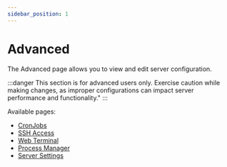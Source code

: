 ```yaml
---
sidebar_position: 1
---
```


# Advanced

The Advanced page allows you to view and edit server configuration. 

:::danger
This section is for advanced users only. Exercise caution while making changes, as improper configurations can impact server performance and functionality."
:::

Available pages:

- [CronJobs](/docs/panel/advanced/cronjobs)
- [SSH Access](/docs/panel/advanced/ssh)
- [Web Terminal](/docs/panel/advanced/terminal)
- [Process Manager](/docs/panel/advanced/process_manager)
- [Server Settings](/docs/panel/advanced/server_settings)
